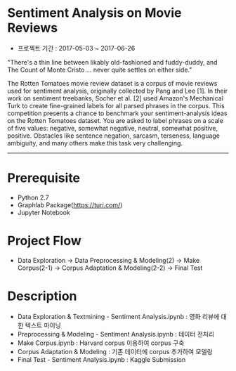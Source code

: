 # Sentiment Analysis on Movie Reviews

- 프로젝트 기간 : 2017-05-03 ~ 2017-06-26

"There's a thin line between likably old-fashioned and fuddy-duddy, and The Count of Monte Cristo ... never quite settles on either side."

The Rotten Tomatoes movie review dataset is a corpus of movie reviews used for sentiment analysis, originally collected by Pang and Lee [1]. In their work on sentiment treebanks, Socher et al. [2] used Amazon's Mechanical Turk to create fine-grained labels for all parsed phrases in the corpus. This competition presents a chance to benchmark your sentiment-analysis ideas on the Rotten Tomatoes dataset. You are asked to label phrases on a scale of five values: negative, somewhat negative, neutral, somewhat positive, positive. Obstacles like sentence negation, sarcasm, terseness, language ambiguity, and many others make this task very challenging.

---

# Prerequisite
  * Python 2.7
  * Graphlab Package(https://turi.com/)
  * Jupyter Notebook
  
# Project Flow

* Data Exploration -> Data Preprocessing & Modeling(2) -> Make Corpus(2-1) -> Corpus Adaptation & Modeling(2-2) -> Final Test

# Description

- Data Exploration & Textmining - Sentiment Analysis.ipynb : 영화 리뷰에 대한 텍스트 마이닝
- Preprocessing & Modeling - Sentiment Analysis.ipynb : 데이터 전처리
- Make Corpus.ipynb : Harvard corpus 이용하여 corpus 구축
- Corpus Adaptation & Modeling : 기존 데이터에 corpus 추가하여 모델링
- Final Test - Sentiment Analysis.ipynb : Kaggle Submission
